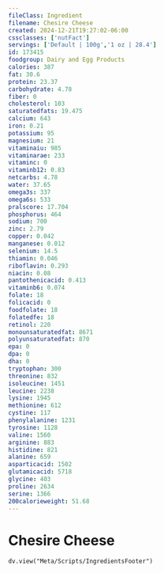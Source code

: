 ```yaml
---
fileClass: Ingredient
filename: Chesire Cheese
created: 2024-12-21T19:27:02-06:00
cssclasses: ['nutFact']
servings: ['Default | 100g','1 oz | 28.4']
id: 173415
foodgroup: Dairy and Egg Products
calories: 387
fat: 30.6
protein: 23.37
carbohydrate: 4.78
fiber: 0
cholesterol: 103
saturatedfats: 19.475
calcium: 643
iron: 0.21
potassium: 95
magnesium: 21
vitaminaiu: 985
vitaminarae: 233
vitaminc: 0
vitaminb12: 0.83
netcarbs: 4.78
water: 37.65
omega3s: 337
omega6s: 533
pralscore: 17.704
phosphorus: 464
sodium: 700
zinc: 2.79
copper: 0.042
manganese: 0.012
selenium: 14.5
thiamin: 0.046
riboflavin: 0.293
niacin: 0.08
pantothenicacid: 0.413
vitaminb6: 0.074
folate: 18
folicacid: 0
foodfolate: 18
folatedfe: 18
retinol: 220
monounsaturatedfat: 8671
polyunsaturatedfat: 870
epa: 0
dpa: 0
dha: 0
tryptophan: 300
threonine: 832
isoleucine: 1451
leucine: 2238
lysine: 1945
methionine: 612
cystine: 117
phenylalanine: 1231
tyrosine: 1128
valine: 1560
arginine: 883
histidine: 821
alanine: 659
asparticacid: 1502
glutamicacid: 5718
glycine: 403
proline: 2634
serine: 1366
200calorieweight: 51.68
---
```


# Chesire Cheese

```dataviewjs
dv.view("Meta/Scripts/IngredientsFooter")
```